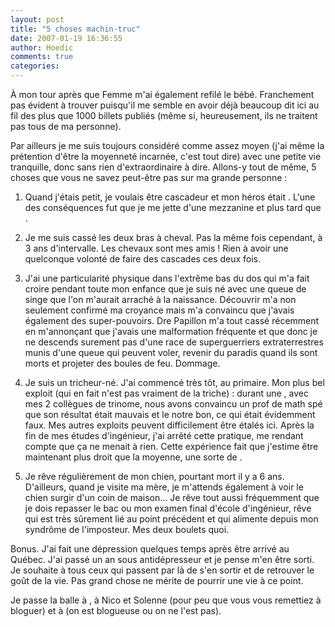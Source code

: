 ```yaml
---
layout: post
title: "5 choses machin-truc"
date: 2007-01-19 16:36:55
author: Hoedic
comments: true
categories: 
---
```



À mon tour après que Femme m'ai également refilé le bébé. Franchement pas évident à trouver puisqu'il me semble en avoir déjà beaucoup dit ici au fil des plus que 1000 billets publiés (même si, heureusement, ils ne traitent pas tous de ma personne).

Par ailleurs je me suis toujours considéré comme assez moyen (j'ai même la prétention d'être la moyenneté incarnée, c'est tout dire) avec une petite vie tranquille, donc sans rien d'extraordinaire à dire. Allons-y tout de même, 5 choses que vous ne savez peut-être pas sur ma grande personne :

1. Quand j'étais petit, je voulais être cascadeur et mon héros était . L'une des conséquences fut que je me jette d'une mezzanine et plus tard que .

2. Je me suis cassé les deux bras à cheval. Pas la même fois cependant, à 3 ans d'intervalle. Les chevaux sont mes amis ! Rien à avoir une quelconque volonté de faire des cascades ces deux fois.

3. J'ai une particularité physique dans l'extrême bas du dos qui m'a fait croire pendant toute mon enfance que je suis né avec une queue de singe que l'on m'aurait arraché à la naissance. Découvrir  m'a non seulement confirmé ma croyance mais m'a convaincu que j'avais également des super-pouvoirs. Dre Papillon m'a tout cassé récemment en m'annonçant que j'avais une malformation fréquente et que donc je ne descends surement pas d'une race de superguerriers extraterrestres munis d'une queue qui peuvent voler, revenir du paradis quand ils sont morts et projeter des boules de feu. Dommage.

4. Je suis un tricheur-né. J'ai commencé très tôt, au primaire. Mon plus bel exploit (qui en fait n'est pas vraiment de la triche) : durant une , avec mes 2 collègues de trinome, nous avons convaincu un prof de math spé que son résultat était mauvais et le notre bon, ce qui était évidemment faux. Mes autres exploits peuvent difficilement être étalés ici. Après la fin de mes études d'ingénieur, j'ai arrêté cette pratique, me rendant compte que ça ne menait à rien. Cette expérience fait que j'estime être maintenant plus droit que la moyenne, une sorte de .

5. Je rêve régulièrement de mon chien, pourtant mort il y a 6 ans. D'ailleurs, quand je visite ma mère, je m'attends également à voir le chien surgir d'un coin de maison... Je rêve tout aussi fréquemment que je dois repasser le bac ou mon examen final d'école d'ingénieur, rêve qui est très sûrement lié au point précédent et qui alimente depuis mon syndrôme de l'imposteur. Mes deux boulets quoi.

Bonus. J'ai fait une dépression quelques temps après être arrivé au Québec. J'ai passé un an sous antidépresseur et je pense m'en être sorti. Je souhaite à tous ceux qui passent par là de s'en sortir et de retrouver le goût de la vie. Pas grand chose ne mérite de pourrir une vie à ce point.

Je passe la balle à , à Nico et Solenne (pour peu que vous vous remettiez à bloguer) et à  (on est blogueuse ou on ne l'est pas).
